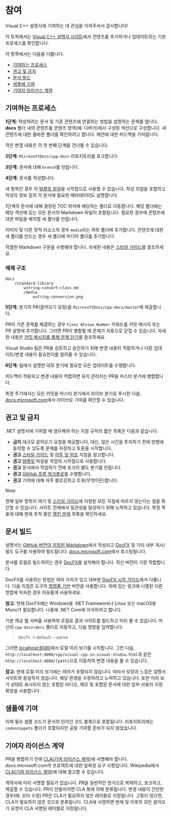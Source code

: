 # <a name="contributing"></a>참여

Visual C++ 설명서에 기여하는 데 관심을 가져주셔서 감사합니다!

이 토픽에서는 [Visual C++ 설명서 사이트](https://docs.microsoft.com/cpp)에서 콘텐츠를 추가하거나 업데이트하는 기본 프로세스를 확인합니다.

이 항목에서는 다음을 다룹니다.

* [기여하는 프로세스](#process-for-contributing)
* [권고 및 금지](#dos-and-donts)
* [문서 빌드](#building-the-docs)
* [샘플에 기여](#contributing-to-samples)
* [기여자 라이선스 계약](#contributor-license-agreement)

## <a name="process-for-contributing"></a>기여하는 프로세스

**1단계:** 작성하려는 문서 및 기존 콘텐츠에 연결하는 방법을 설명하는 문제를 엽니다.
**docs** 폴더 내의 콘텐츠를 콘텐츠 영역(예: 디버거)에서 구성된 섹션으로 구성합니다. 새 콘텐츠에 대한 올바른 폴더를 확인하려고 합니다. 제안에 대한 피드백을 가져옵니다.

작은 변경 내용은 이 첫 번째 단계를 건너뛸 수 있습니다.

**2단계:** `MicrosoftDocs/cpp-docs` 리포지토리를 포크합니다.

**3단계:** 문서에 대해 `branch`를 만듭니다.

**4단계:** 문서를 작성합니다.

새 항목인 경우 이 [템플릿 파일](./styleguide/template.md)을 시작점으로 사용할 수 있습니다. 작성 지침을 포함하고 작성자 정보 등의 각 문서에 필요한 메타데이터도 설명합니다.

1단계의 문서에 대해 결정된 TOC 위치에 해당하는 폴더로 이동합니다.
해당 폴더에는 해당 섹션에 있는 모든 문서의 Markdown 파일이 포함됩니다. 필요한 경우에 콘텐츠에 대한 파일을 배치할 새 폴더를 만듭니다.

이미지 및 다른 정적 리소스의 경우 `media`라는 하위 폴더에 추가합니다. 콘텐츠에 대한 새 폴더를 만드는 경우 새 폴더에 미디어 폴더를 추가합니다.

적절한 Markdown 구문을 수행해야 합니다. 자세한 내용은 [스타일 가이드](./styleguide/template.md)를 참조하세요.

### <a name="example-structure"></a>예제 구조

    docs
        /standard-library
            wstring-convert-class.md
            /media
                wstring-conversion.png

**5단계:** 분기의 PR(끌어오기 요청)을 `MicrosoftDocs/cpp-docs/master`에 제출합니다.

PR이 기존 문제를 해결하는 경우 `Fixes #Issue_Number` 키워드를 커밋 메시지 또는 PR 설명에 추가합니다. 그러면 PR이 병합될 때 문제가 자동으로 닫힐 수 있습니다. 자세한 내용은 [커밋 메시지를 통해 문제 닫기](https://help.github.com/articles/closing-issues-via-commit-messages/)를 참조하세요.

Visual Studio 팀은 PR을 검토하고 승인하기 위해 변경 내용이 적합하거나 다른 업데이트/변경 내용이 필요한지를 알려줄 수 있습니다.

**6단계:** 팀에서 설명한 대로 분기에 필요한 모든 업데이트를 수행합니다.

피드백이 적용되고 변경 내용이 적합하면 유지 관리자는 PR을 마스터 분기에 병합합니다.

특정 주기에서는 모든 커밋을 마스터 분기에서 라이브 분기로 푸시한 다음, [docs.microsoft.com](https://docs.microsoft.com/cpp/)에서 라이브로 기여를 확인할 수 있습니다.

## <a name="dos-and-donts"></a>권고 및 금지

.NET 설명서에 기여할 때 염두해야 하는 지침 규칙의 짧은 목록은 다음과 같습니다.

- **금지** 대규모 끌어오기 요청을 제공합니다. 대신, 많은 시간을 투자하기 전에 방향에 동의할 수 있도록 문제를 저장하고 토론을 시작합니다.
- **권고** [스타일 가이드](./styleguide/template.md) 및 [어투 및 어조](./styleguide/voice-tone.md) 지침을 참고합니다.
- **권고** [템플릿](./styleguide/template.md) 파일을 작업의 시작점으로 사용합니다.
- **권고** 문서에서 작업하기 전에 포크의 별도 분기를 만듭니다.
- **권고** [GitHub 흐름 워크플로](https://guides.github.com/introduction/flow/)를 수행합니다.
- **권고** 기여에 대해 자주 블로깅하고 트윗(무엇이든)합니다.

> [!NOTE]
> 현재 일부 항목이 여기 및 [스타일 가이드](./styleguide/template.md)에 지정된 모든 지침에 따르지 않는다는 점을 확인할 수 있습니다. 사이트 전체에서 일관성을 달성하기 위해 노력하고 있습니다. 특정 목표에 대해 현재 추적 중인 [열린 문제](https://github.com/MicrosoftDocs/cpp-docs/issues?q=is%3Aissue+is%3Aopen+label%3Aguidelines-adherence) 목록을 확인하세요.

## <a name="building-the-docs"></a>문서 빌드

설명서는 [GitHub 버전이 지정된 Markdown](https://help.github.com/categories/writing-on-github/)에서 작성되고 [DocFX](https://dotnet.github.io/docfx/) 및 기타 내부 게시/빌드 도구를 사용하여 빌드됩니다. [docs.microsoft.com](https://docs.microsoft.com/)에서 호스팅됩니다.

문서를 로컬로 빌드하려는 경우 [DocFX](https://dotnet.github.io/docfx/)를 설치해야 합니다. 최신 버전이 가장 적합합니다.

DocFX를 사용하는 방법은 여러 가지가 있고 대부분 [DocFX 시작 가이드](https://dotnet.github.io/docfx/tutorial/docfx_getting_started.html)에서 다룹니다. 다음 지침은 도구의 [명령줄 기반](https://dotnet.github.io/docfx/tutorial/docfx_getting_started.html#2-use-docfx-as-a-command-line-tool) 버전을 사용합니다. 위에 있는 링크에 나열된 다른 방법에 익숙한 경우 자유롭게 사용하세요.

**참고:** 현재 DocFX에는 Windows용 .NET Framework나 Linux 또는 macOS용 Mono가 필요합니다. 나중에 .NET Core에 이식하려고 합니다.

기본 제공 웹 서버를 사용하여 로컬로 결과 사이트를 빌드하고 미리 볼 수 있습니다. 머신의 `cpp-docs\docs` 폴더로 이동하고, 다음 명령을 입력합니다.

> docfx -t default --serve

그러면 [localhost:8080](http://localhost:8080)에서 로컬 미리 보기를 시작합니다. 그런 다음, `http://localhost:8080/cpp/visual-cpp-in-visual-studio.html`과 같은 `http://localhost:8080/[path]`으로 이동하여 변경 내용을 볼 수 있습니다.

**참고:** 현재 로컬 미리 보기에는 테마가 포함되지 않습니다. 따라서 모양과 느낌은 설명서 사이트와 동일하지 않습니다. 해당 환경을 수정하려고 노력하고 있습니다. 또한 미리 보기 상태로 표시되지 않는 포함된 비디오, 메모 및 포함된 문서에 대한 일부 사용자 지정 확장을 사용합니다.

## <a name="contributing-to-samples"></a>샘플에 기여

이제 필수 샘플 코드가 문서의 인라인 코드 블록으로 포함됩니다. 리포지토리에는 `codesnippets` 폴더가 포함되지만 공용 기여할 준비가 되지 않았습니다.

## <a name="contributor-license-agreement"></a>기여자 라이선스 계약

PR을 병합하기 전에 [CLA(기여 라이선스 계약)](LICENSE)에 서명해야 합니다. docs.microsoft.com의 프로젝트에 대한 일회성 요구 사항입니다. Wikipedia에서 [CLA(기여 라이선스 계약)](https://en.wikipedia.org/wiki/Contributor_License_Agreement)에 대해 참고할 수 있습니다.

계약서에 미리 서명할 필요가 없습니다. PR을 일반적인 방식으로 복제하고, 포크하고, 제출할 수 있습니다. PR이 만들어지면 CLA 봇에 의해 분류됩니다. 변경 내용이 간단한 경우(예: 오타 수정) PR은 CLA가 필요하지 않은 레이블로 지정됩니다. 그렇지 않으면, CLA가 필요하지 않은 것으로 분류됩니다. CLA에 서명하면 현재 및 이후의 모든 끌어오기 요청이 CLA 서명된 레이블로 지정됩니다.
